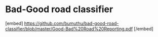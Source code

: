 # Bad-Good road classifier

[embed]
https://github.com/bumuthu/bad-good-road-classifier/blob/master/Good-Bad%20Road%20Reporting.pdf
[/embed]
